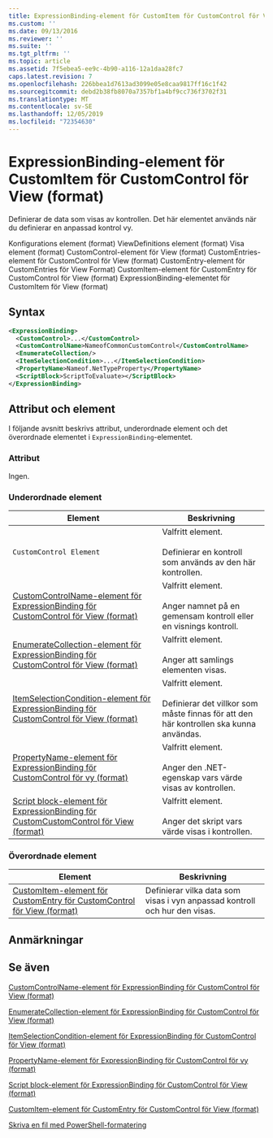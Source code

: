 ```yaml
---
title: ExpressionBinding-element för CustomItem för CustomControl för View (format) | Microsoft Docs
ms.custom: ''
ms.date: 09/13/2016
ms.reviewer: ''
ms.suite: ''
ms.tgt_pltfrm: ''
ms.topic: article
ms.assetid: 7f5ebea5-ee9c-4b90-a116-12a1daa28fc7
caps.latest.revision: 7
ms.openlocfilehash: 226bbea1d7613ad3099e05e8caa9817ff16c1f42
ms.sourcegitcommit: debd2b38fb8070a7357bf1a4bf9cc736f3702f31
ms.translationtype: MT
ms.contentlocale: sv-SE
ms.lasthandoff: 12/05/2019
ms.locfileid: "72354630"
---
```

# <a name="expressionbinding-element-for-customitem-for-customcontrol-for-view-format"></a>ExpressionBinding-element för CustomItem för CustomControl för View (format)

Definierar de data som visas av kontrollen. Det här elementet används när du definierar en anpassad kontrol vy.

Konfigurations element (format) ViewDefinitions element (format) Visa element (format) CustomControl-element för View (format) CustomEntries-element för CustomControl för View (format) CustomEntry-element för CustomEntries för View Format) CustomItem-element för CustomEntry för CustomControl för View (format) ExpressionBinding-elementet för CustomItem för View (format)

## <a name="syntax"></a>Syntax

```xml
<ExpressionBinding>
  <CustomControl>...</CustomControl>
  <CustomControlName>NameofCommonCustomControl</CustomControlName>
  <EnumerateCollection/>
  <ItemSelectionCondition>...</ItemSelectionCondition>
  <PropertyName>Nameof.NetTypeProperty</PropertyName>
  <ScriptBlock>ScriptToEvaluate></ScriptBlock>
</ExpressionBinding>
```

## <a name="attributes-and-elements"></a>Attribut och element

I följande avsnitt beskrivs attribut, underordnade element och det överordnade elementet i `ExpressionBinding`-elementet.

### <a name="attributes"></a>Attribut

Ingen.

### <a name="child-elements"></a>Underordnade element

|Element|Beskrivning|
|-------------|-----------------|
|`CustomControl Element`|Valfritt element.<br /><br /> Definierar en kontroll som används av den här kontrollen.|
|[CustomControlName-element för ExpressionBinding för CustomControl för View (format)](./customcontrolname-element-for-expressionbinding-for-customcontrol-for-view-format.md)|Valfritt element.<br /><br /> Anger namnet på en gemensam kontroll eller en visnings kontroll.|
|[EnumerateCollection-element för ExpressionBinding för CustomControl för View (format)](./enumeratecollection-element-for-expressionbinding-for-customcontrol-for-view-format.md)|Valfritt element.<br /><br /> Anger att samlings elementen visas.|
|[ItemSelectionCondition-element för ExpressionBinding för CustomControl för View (format)](./itemselectioncondition-element-for-expressionbinding-for-customcontrol-format.md)|Valfritt element.<br /><br /> Definierar det villkor som måste finnas för att den här kontrollen ska kunna användas.|
|[PropertyName-element för ExpressionBinding för CustomControl för vy (format)](./propertyname-element-for-expressionbinding-for-customcontrol-for-view-format.md)|Valfritt element.<br /><br /> Anger den .NET-egenskap vars värde visas av kontrollen.|
|[Script block-element för ExpressionBinding för CustomCustomControl för View (format)](./scriptblock-element-for-expressionbinding-for-customcontrol-for-view-format.md)|Valfritt element.<br /><br /> Anger det skript vars värde visas i kontrollen.|

### <a name="parent-elements"></a>Överordnade element

|Element|Beskrivning|
|-------------|-----------------|
|[CustomItem-element för CustomEntry för CustomControl för View (format)](./customitem-element-for-customentry-for-customcontrol-for-view-format.md)|Definierar vilka data som visas i vyn anpassad kontroll och hur den visas.|

## <a name="remarks"></a>Anmärkningar

## <a name="see-also"></a>Se även

[CustomControlName-element för ExpressionBinding för CustomControl för View (format)](./customcontrolname-element-for-expressionbinding-for-customcontrol-for-view-format.md)

[EnumerateCollection-element för ExpressionBinding för CustomControl för View (format)](./enumeratecollection-element-for-expressionbinding-for-customcontrol-for-view-format.md)

[ItemSelectionCondition-element för ExpressionBinding för CustomControl för View (format)](./itemselectioncondition-element-for-expressionbinding-for-customcontrol-format.md)

[PropertyName-element för ExpressionBinding för CustomControl för vy (format)](./propertyname-element-for-expressionbinding-for-customcontrol-for-view-format.md)

[Script block-element för ExpressionBinding för CustomControl för View (format)](./scriptblock-element-for-expressionbinding-for-customcontrol-for-view-format.md)

[CustomItem-element för CustomEntry för CustomControl för View (format)](./customitem-element-for-customentry-for-customcontrol-for-view-format.md)

[Skriva en fil med PowerShell-formatering](./writing-a-powershell-formatting-file.md)

